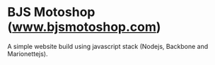 # BJS Motoshop (www.bjsmotoshop.com)

A simple website build using javascript stack (Nodejs, Backbone and Marionettejs).